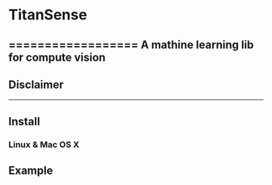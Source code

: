 # TitanSense

==================
A mathine learning lib for compute vision
-------------------

## Disclaimer

-------------------
## Install

### Linux & Mac OS X

## Example